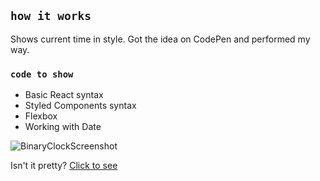 ## `how it works`

Shows current time in style.
Got the idea on CodePen and performed my way.

### `code to show`

* Basic React syntax
* Styled Components syntax
* Flexbox
* Working with Date

![BinaryClockScreenshot](https://i.ibb.co/6vPKtsK/Binary-Clock.png)

Isn't it pretty? [Click to see](https://binary-clock-react.herokuapp.com/) 
